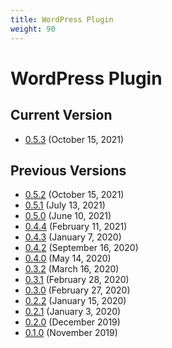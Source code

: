 ```yaml
---
title: WordPress Plugin
weight: 90
---
```


# WordPress Plugin

## Current Version

- [0.5.3](https://goodshufflecdn.s3.amazonaws.com/gspro-embed-wpp/gspro-wishlist-plugin-0.5.3.zip) (October 15, 2021)

## Previous Versions

- [0.5.2](https://goodshufflecdn.s3.amazonaws.com/gspro-embed-wpp/gspro-wishlist-plugin-0.5.2.zip) (October 15, 2021)
- [0.5.1](https://goodshufflecdn.s3.amazonaws.com/gspro-embed-wpp/gspro-wishlist-plugin-0.5.1.zip) (July 13, 2021)
- [0.5.0](https://goodshufflecdn.s3.amazonaws.com/gspro-embed-wpp/gspro-wishlist-plugin-0.5.0.zip) (June 10, 2021)
- [0.4.4](https://goodshufflecdn.s3.amazonaws.com/gspro-embed-wpp/gspro-wishlist-plugin-0.4.4.zip) (February 11, 2021)
- [0.4.3](https://goodshufflecdn.s3.amazonaws.com/gspro-embed-wpp/gspro-wishlist-plugin-0.4.3.zip) (January 7, 2020)
- [0.4.2](https://goodshufflecdn.s3.amazonaws.com/gspro-embed-wpp/gspro-wishlist-plugin-0.4.2.zip) (September 16, 2020)
- [0.4.0](https://goodshufflecdn.s3.amazonaws.com/gspro-embed-wpp/gspro-wishlist-plugin-0.4.0.zip) (May 14, 2020)
- [0.3.2](https://goodshufflecdn.s3.amazonaws.com/gspro-embed-wpp/gspro-wishlist-plugin-0.3.2.zip) (March 16, 2020)
- [0.3.1](https://goodshufflecdn.s3.amazonaws.com/gspro-embed-wpp/gspro-wishlist-plugin-0.3.1.zip) (February 28, 2020)
- [0.3.0](https://goodshufflecdn.s3.amazonaws.com/gspro-embed-wpp/gspro-wishlist-plugin-0.3.0.zip) (February 27, 2020)
- [0.2.2](https://goodshufflecdn.s3.amazonaws.com/gspro-embed-wpp/gspro-embed-wpp-0.2.2.zip) (January 15, 2020)
- [0.2.1](https://goodshufflecdn.s3.amazonaws.com/gspro-embed-wpp/gspro-embed-wpp-0.2.1.zip) (January 3, 2020)
- [0.2.0](https://goodshufflecdn.s3.amazonaws.com/gspro-embed-wpp/gspro-embed-wpp-0.2.0.zip) (December 2019)
- [0.1.0](https://goodshufflecdn.s3.amazonaws.com/gspro-embed-wpp/gspro-embed-wpp-0.1.0.zip) (November 2019)

